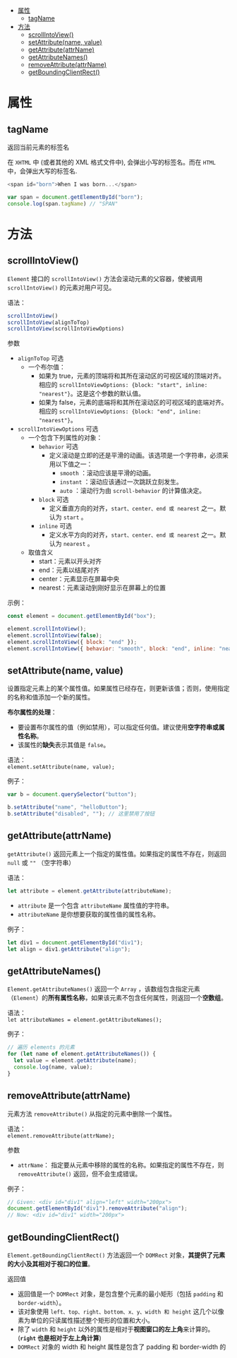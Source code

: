 - [属性](#属性)
  - [tagName](#tagname)
- [方法](#方法)
  - [scrollIntoView()](#scrollintoview)
  - [setAttribute(name, value)](#setattributename-value)
  - [getAttribute(attrName)](#getattributeattrname)
  - [getAttributeNames()](#getattributenames)
  - [removeAttribute(attrName)](#removeattributeattrname)
  - [getBoundingClientRect()](#getboundingclientrect)

# 属性
## tagName
返回当前元素的标签名

在 `XHTML` 中 (或者其他的 XML 格式文件中), 会弹出小写的标签名。而在 `HTML` 中，会弹出大写的标签名.

```js
<span id="born">When I was born...</span>

var span = document.getElementById("born");
console.log(span.tagName) // "SPAN"
```

# 方法
## scrollIntoView()
`Element` 接口的 `scrollIntoView()` 方法会滚动元素的父容器，使被调用 `scrollIntoView()` 的元素对用户可见。

语法：
```js
scrollIntoView()
scrollIntoView(alignToTop)
scrollIntoView(scrollIntoViewOptions)
```
参数
* `alignToTop` 可选
  * 一个布尔值：
    * 如果为 true，元素的顶端将和其所在滚动区的可视区域的顶端对齐。相应的 `scrollIntoViewOptions: {block: "start", inline: "nearest"}`。这是这个参数的默认值。
    * 如果为 false，元素的底端将和其所在滚动区的可视区域的底端对齐。相应的 `scrollIntoViewOptions: {block: "end", inline: "nearest"}`。
* `scrollIntoViewOptions` 可选  
  * 一个包含下列属性的对象：
    * `behavior` 可选
      * 定义滚动是立即的还是平滑的动画。该选项是一个字符串，必须采用以下值之一：
        * `smooth` ：滚动应该是平滑的动画。
        * `instant` ：滚动应该通过一次跳跃立刻发生。
        * `auto` ：滚动行为由 `scroll-behavior` 的计算值决定。
    * `block` 可选
      * 定义垂直方向的对齐，`start、center、end 或 nearest` 之一。默认为 `start` 。
    * `inline` 可选
      * 定义水平方向的对齐，`start、center、end 或 nearest` 之一。默认为 `nearest` 。
  * 取值含义
    * start：元素以开头对齐
    * end：元素以结尾对齐
    * center：元素显示在屏幕中央
    * nearest：元素滚动到刚好显示在屏幕上的位置

示例：
```js
const element = document.getElementById("box");

element.scrollIntoView();
element.scrollIntoView(false);
element.scrollIntoView({ block: "end" });
element.scrollIntoView({ behavior: "smooth", block: "end", inline: "nearest" });
```

## setAttribute(name, value)
设置指定元素上的某个属性值。如果属性已经存在，则更新该值；否则，使用指定的名称和值添加一个新的属性。

**布尔属性的处理**：   
* 要设置布尔属性的值（例如禁用），可以指定任何值。建议使用**空字符串或属性名称**。
* 该属性的**缺失**表示其值是 `false`。

语法：  
`element.setAttribute(name, value);`

例子：    
```js
var b = document.querySelector("button");

b.setAttribute("name", "helloButton");
b.setAttribute("disabled", ""); // 这里禁用了按钮
```

## getAttribute(attrName)
`getAttribute()` 返回元素上一个指定的属性值。如果指定的属性不存在，则返回 `null` 或 `""` （空字符串）

语法：  
```js
let attribute = element.getAttribute(attributeName);
```
* `attribute` 是一个包含 `attributeName` 属性值的字符串。
* `attributeName` 是你想要获取的属性值的属性名称。

例子：
```js
let div1 = document.getElementById("div1");
let align = div1.getAttribute("align");
```

## getAttributeNames()
`Element.getAttributeNames()` 返回一个 `Array` ，该数组包含指定元素（`Element`）的**所有属性名称**，如果该元素不包含任何属性，则返回一个**空数组**。

语法：   
`let attributeNames = element.getAttributeNames();`

例子：
```js
// 遍历 elements 的元素
for (let name of element.getAttributeNames()) {
  let value = element.getAttribute(name);
  console.log(name, value);
}
```

## removeAttribute(attrName)
元素方法 `removeAttribute()` 从指定的元素中删除一个属性。

语法：   
`element.removeAttribute(attrName);`

参数
* `attrName`： 指定要从元素中移除的属性的名称。如果指定的属性不存在，则 `removeAttribute()` 返回，但不会生成错误。

例子：   
```js
// Given: <div id="div1" align="left" width="200px">
document.getElementById("div1").removeAttribute("align");
// Now: <div id="div1" width="200px">
```

## getBoundingClientRect()
`Element.getBoundingClientRect()` 方法返回一个 `DOMRect` 对象，**其提供了元素的大小及其相对于视口的位置**。

返回值
- 返回值是一个 `DOMRect` 对象，是包含整个元素的最小矩形（包括 `padding` 和 `border-width`）。
- 该对象使用 `left、top、right、bottom、x、y、width 和 height` 这几个以像素为单位的只读属性描述整个矩形的位置和大小。
- 除了 `width` 和 `height` 以外的属性是相对于**视图窗口的左上角**来计算的。(**`right` 也是相对于左上角计算**)
- `DOMRect` 对象的 width 和 height 属性是包含了 padding 和 border-width 的